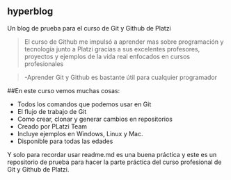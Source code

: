 ## hyperblog
Un blog de prueba para el curso de Git y Github de Platzi

>El curso de Github me impulsó a aprender mas sobre programación y tecnología junto a Platzi gracias a sus excelentes profesores, proyectos y ejemplos de la vida real enfocados en cursos profesionales

> -Aprender Git y Github es bastante útil para cualquier programador

##En este curso vemos muchas cosas:
* Todos los comandos que podemos usar en Git
* El flujo de trabajo de Git
* Como crear, clonar y generar cambios en repositorios
* Creado por PLatzi Team
* Incluye ejemplos en Windows, Linux y Mac.
* Disponible para todas las edades

Y solo para recordar usar readme.md es una buena práctica y este es un repositorio de prueba para hacer la parte práctica del curso profesional de Git y Github de Platzi.
